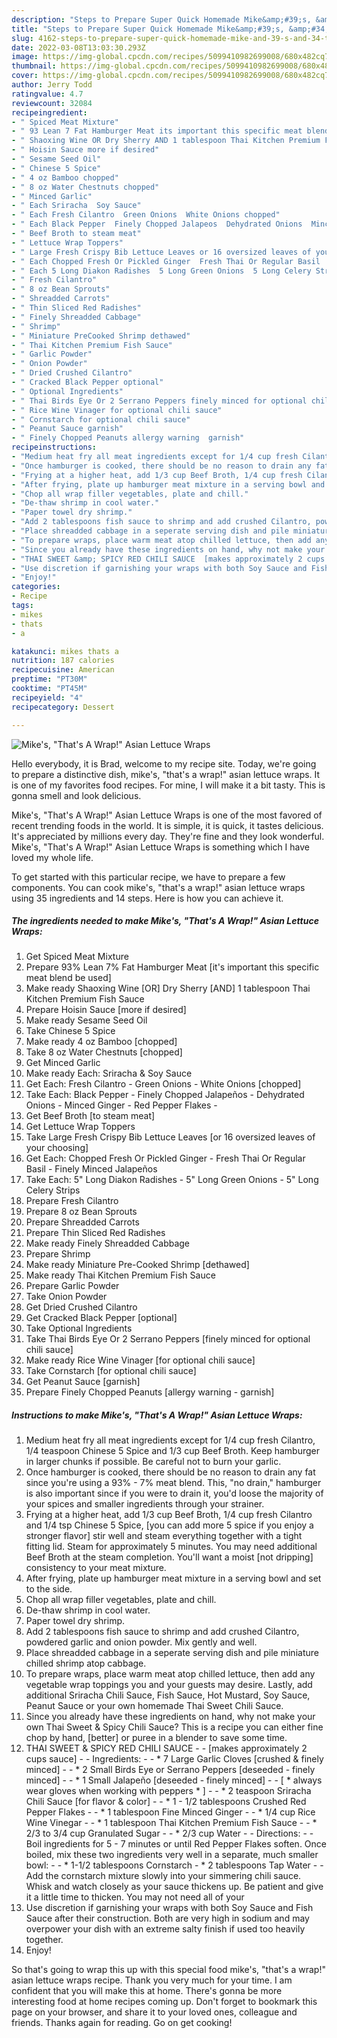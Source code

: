 ```yaml
---
description: "Steps to Prepare Super Quick Homemade Mike&amp;#39;s, &amp;#34;That&amp;#39;s A Wrap!&amp;#34; Asian Lettuce Wraps"
title: "Steps to Prepare Super Quick Homemade Mike&amp;#39;s, &amp;#34;That&amp;#39;s A Wrap!&amp;#34; Asian Lettuce Wraps"
slug: 4162-steps-to-prepare-super-quick-homemade-mike-and-39-s-and-34-that-and-39-s-a-wrap-and-34-asian-lettuce-wraps
date: 2022-03-08T13:03:30.293Z
image: https://img-global.cpcdn.com/recipes/5099410982699008/680x482cq70/mikes-thats-a-wrap-asian-lettuce-wraps-recipe-main-photo.jpg
thumbnail: https://img-global.cpcdn.com/recipes/5099410982699008/680x482cq70/mikes-thats-a-wrap-asian-lettuce-wraps-recipe-main-photo.jpg
cover: https://img-global.cpcdn.com/recipes/5099410982699008/680x482cq70/mikes-thats-a-wrap-asian-lettuce-wraps-recipe-main-photo.jpg
author: Jerry Todd
ratingvalue: 4.7
reviewcount: 32084
recipeingredient:
- " Spiced Meat Mixture"
- " 93 Lean 7 Fat Hamburger Meat its important this specific meat blend be used"
- " Shaoxing Wine OR Dry Sherry AND 1 tablespoon Thai Kitchen Premium Fish Sauce"
- " Hoisin Sauce more if desired"
- " Sesame Seed Oil"
- " Chinese 5 Spice"
- " 4 oz Bamboo chopped"
- " 8 oz Water Chestnuts chopped"
- " Minced Garlic"
- " Each Sriracha  Soy Sauce"
- " Each Fresh Cilantro  Green Onions  White Onions chopped"
- " Each Black Pepper  Finely Chopped Jalapeos  Dehydrated Onions  Minced Ginger  Red Pepper Flakes "
- " Beef Broth to steam meat"
- " Lettuce Wrap Toppers"
- " Large Fresh Crispy Bib Lettuce Leaves or 16 oversized leaves of your choosing"
- " Each Chopped Fresh Or Pickled Ginger  Fresh Thai Or Regular Basil  Finely Minced Jalapeos"
- " Each 5 Long Diakon Radishes  5 Long Green Onions  5 Long Celery Strips"
- " Fresh Cilantro"
- " 8 oz Bean Sprouts"
- " Shreadded Carrots"
- " Thin Sliced Red Radishes"
- " Finely Shreadded Cabbage"
- " Shrimp"
- " Miniature PreCooked Shrimp dethawed"
- " Thai Kitchen Premium Fish Sauce"
- " Garlic Powder"
- " Onion Powder"
- " Dried Crushed Cilantro"
- " Cracked Black Pepper optional"
- " Optional Ingredients"
- " Thai Birds Eye Or 2 Serrano Peppers finely minced for optional chili sauce"
- " Rice Wine Vinager for optional chili sauce"
- " Cornstarch for optional chili sauce"
- " Peanut Sauce garnish"
- " Finely Chopped Peanuts allergy warning  garnish"
recipeinstructions:
- "Medium heat fry all meat ingredients except for 1/4 cup fresh Cilantro, 1/4 teaspoon Chinese 5 Spice and 1/3 cup Beef Broth. Keep hamburger in larger chunks if possible. Be careful not to burn your garlic."
- "Once hamburger is cooked, there should be no reason to drain any fat since you&#39;re using a 93% - 7% meat blend. This, &#34;no drain,&#34; hamburger is also important since if you were to drain it, you&#39;d loose the majority of your spices and smaller ingredients through your strainer."
- "Frying at a higher heat, add 1/3 cup Beef Broth, 1/4 cup fresh Cilantro and 1/4 tsp Chinese 5 Spice, [you can add more 5 spice if you enjoy a stronger flavor] stir well and steam everything together with a tight fitting lid. Steam for approximately 5 minutes. You may need additional Beef Broth at the steam completion. You&#39;ll want a moist [not dripping] consistency to your meat mixture."
- "After frying, plate up hamburger meat mixture in a serving bowl and set to the side."
- "Chop all wrap filler vegetables, plate and chill."
- "De-thaw shrimp in cool water."
- "Paper towel dry shrimp."
- "Add 2 tablespoons fish sauce to shrimp and add crushed Cilantro, powdered garlic and onion powder. Mix gently and well."
- "Place shreadded cabbage in a seperate serving dish and pile miniature chilled shrimp atop cabbage."
- "To prepare wraps, place warm meat atop chilled lettuce, then add any vegetable wrap toppings you and your guests may desire. Lastly, add additional Sriracha Chili Sauce, Fish Sauce, Hot Mustard, Soy Sauce, Peanut Sauce or your own homemade Thai Sweet Chili Sauce."
- "Since you already have these ingredients on hand, why not make your own Thai Sweet &amp; Spicy Chili Sauce? This is a recipe you can either fine chop by hand, [better] or puree in a blender to save some time."
- "THAI SWEET &amp; SPICY RED CHILI SAUCE  [makes approximately 2 cups sauce]  Ingredients:  * 7 Large Garlic Cloves [crushed &amp; finely minced]  * 2 Small Birds Eye or Serrano Peppers [deseeded - finely minced]  * 1 Small Jalapeño [deseeded - finely minced]   [ * always wear gloves when working with peppers * ]  * 2 teaspoon Sriracha Chili Sauce [for flavor &amp; color]  * 1 - 1/2 tablespoons Crushed Red Pepper Flakes  * 1 tablespoon Fine Minced Ginger  * 1/4 cup Rice Wine Vinegar  * 1 tablespoon Thai Kitchen Premium Fish Sauce  * 2/3 to 3/4 cup Granulated Sugar  * 2/3 cup Water  Directions:  Boil ingredients for 5 - 7 minutes or until Red Pepper Flakes soften. Once boiled, mix these two ingredients very well in a separate, much smaller bowl:  * 1-1/2 tablespoons Cornstarch * 2 tablespoons Tap Water  Add the cornstarch mixture slowly into your simmering chili sauce. Whisk and watch closely as your sauce thickens up. Be patient and give it a little time to thicken. You may not need all of your"
- "Use discretion if garnishing your wraps with both Soy Sauce and Fish Sauce after their construction. Both are very high in sodium and may overpower your dish with an extreme salty finish if used too heavily together."
- "Enjoy!"
categories:
- Recipe
tags:
- mikes
- thats
- a

katakunci: mikes thats a 
nutrition: 187 calories
recipecuisine: American
preptime: "PT30M"
cooktime: "PT45M"
recipeyield: "4"
recipecategory: Dessert

---
```



![Mike&#39;s, &#34;That&#39;s A Wrap!&#34; Asian Lettuce Wraps](https://img-global.cpcdn.com/recipes/5099410982699008/680x482cq70/mikes-thats-a-wrap-asian-lettuce-wraps-recipe-main-photo.jpg)

Hello everybody, it is Brad, welcome to my recipe site. Today, we're going to prepare a distinctive dish, mike&#39;s, &#34;that&#39;s a wrap!&#34; asian lettuce wraps. It is one of my favorites food recipes. For mine, I will make it a bit tasty. This is gonna smell and look delicious.

Mike&#39;s, &#34;That&#39;s A Wrap!&#34; Asian Lettuce Wraps is one of the most favored of recent trending foods in the world. It is simple, it is quick, it tastes delicious. It's appreciated by millions every day. They're fine and they look wonderful. Mike&#39;s, &#34;That&#39;s A Wrap!&#34; Asian Lettuce Wraps is something which I have loved my whole life.




To get started with this particular recipe, we have to prepare a few components. You can cook mike&#39;s, &#34;that&#39;s a wrap!&#34; asian lettuce wraps using 35 ingredients and 14 steps. Here is how you can achieve it.

<!--inarticleads1-->

##### The ingredients needed to make Mike&#39;s, &#34;That&#39;s A Wrap!&#34; Asian Lettuce Wraps:

1. Get  Spiced Meat Mixture
1. Prepare  93% Lean 7% Fat Hamburger Meat [it&#39;s important this specific meat blend be used]
1. Make ready  Shaoxing Wine [OR] Dry Sherry [AND] 1 tablespoon Thai Kitchen Premium Fish Sauce
1. Prepare  Hoisin Sauce [more if desired]
1. Make ready  Sesame Seed Oil
1. Take  Chinese 5 Spice
1. Make ready  4 oz Bamboo [chopped]
1. Take  8 oz Water Chestnuts [chopped]
1. Get  Minced Garlic
1. Make ready  Each: Sriracha &amp; Soy Sauce
1. Get  Each: Fresh Cilantro - Green Onions - White Onions [chopped]
1. Take  Each: Black Pepper - Finely Chopped Jalapeños - Dehydrated Onions - Minced Ginger - Red Pepper Flakes -
1. Get  Beef Broth [to steam meat]
1. Get  Lettuce Wrap Toppers
1. Take  Large Fresh Crispy Bib Lettuce Leaves [or 16 oversized leaves of your choosing]
1. Get  Each: Chopped Fresh Or Pickled Ginger - Fresh Thai Or Regular Basil - Finely Minced Jalapeños
1. Take  Each: 5&#34; Long Diakon Radishes - 5&#34; Long Green Onions - 5&#34; Long Celery Strips
1. Prepare  Fresh Cilantro
1. Prepare  8 oz Bean Sprouts
1. Prepare  Shreadded Carrots
1. Prepare  Thin Sliced Red Radishes
1. Make ready  Finely Shreadded Cabbage
1. Prepare  Shrimp
1. Make ready  Miniature Pre-Cooked Shrimp [dethawed]
1. Make ready  Thai Kitchen Premium Fish Sauce
1. Prepare  Garlic Powder
1. Take  Onion Powder
1. Get  Dried Crushed Cilantro
1. Get  Cracked Black Pepper [optional]
1. Take  Optional Ingredients
1. Take  Thai Birds Eye Or 2 Serrano Peppers [finely minced for optional chili sauce]
1. Make ready  Rice Wine Vinager [for optional chili sauce]
1. Take  Cornstarch [for optional chili sauce]
1. Get  Peanut Sauce [garnish]
1. Prepare  Finely Chopped Peanuts [allergy warning - garnish]




<!--inarticleads2-->

##### Instructions to make Mike&#39;s, &#34;That&#39;s A Wrap!&#34; Asian Lettuce Wraps:

1. Medium heat fry all meat ingredients except for 1/4 cup fresh Cilantro, 1/4 teaspoon Chinese 5 Spice and 1/3 cup Beef Broth. Keep hamburger in larger chunks if possible. Be careful not to burn your garlic.
1. Once hamburger is cooked, there should be no reason to drain any fat since you&#39;re using a 93% - 7% meat blend. This, &#34;no drain,&#34; hamburger is also important since if you were to drain it, you&#39;d loose the majority of your spices and smaller ingredients through your strainer.
1. Frying at a higher heat, add 1/3 cup Beef Broth, 1/4 cup fresh Cilantro and 1/4 tsp Chinese 5 Spice, [you can add more 5 spice if you enjoy a stronger flavor] stir well and steam everything together with a tight fitting lid. Steam for approximately 5 minutes. You may need additional Beef Broth at the steam completion. You&#39;ll want a moist [not dripping] consistency to your meat mixture.
1. After frying, plate up hamburger meat mixture in a serving bowl and set to the side.
1. Chop all wrap filler vegetables, plate and chill.
1. De-thaw shrimp in cool water.
1. Paper towel dry shrimp.
1. Add 2 tablespoons fish sauce to shrimp and add crushed Cilantro, powdered garlic and onion powder. Mix gently and well.
1. Place shreadded cabbage in a seperate serving dish and pile miniature chilled shrimp atop cabbage.
1. To prepare wraps, place warm meat atop chilled lettuce, then add any vegetable wrap toppings you and your guests may desire. Lastly, add additional Sriracha Chili Sauce, Fish Sauce, Hot Mustard, Soy Sauce, Peanut Sauce or your own homemade Thai Sweet Chili Sauce.
1. Since you already have these ingredients on hand, why not make your own Thai Sweet &amp; Spicy Chili Sauce? This is a recipe you can either fine chop by hand, [better] or puree in a blender to save some time.
1. THAI SWEET &amp; SPICY RED CHILI SAUCE -  - [makes approximately 2 cups sauce] -  - Ingredients: -  - * 7 Large Garlic Cloves [crushed &amp; finely minced] -  - * 2 Small Birds Eye or Serrano Peppers [deseeded - finely minced] -  - * 1 Small Jalapeño [deseeded - finely minced]  -  - [ * always wear gloves when working with peppers * ] -  - * 2 teaspoon Sriracha Chili Sauce [for flavor &amp; color] -  - * 1 - 1/2 tablespoons Crushed Red Pepper Flakes -  - * 1 tablespoon Fine Minced Ginger -  - * 1/4 cup Rice Wine Vinegar -  - * 1 tablespoon Thai Kitchen Premium Fish Sauce -  - * 2/3 to 3/4 cup Granulated Sugar -  - * 2/3 cup Water -  - Directions: -  - Boil ingredients for 5 - 7 minutes or until Red Pepper Flakes soften. Once boiled, mix these two ingredients very well in a separate, much smaller bowl: -  - * 1-1/2 tablespoons Cornstarch - * 2 tablespoons Tap Water -  - Add the cornstarch mixture slowly into your simmering chili sauce. Whisk and watch closely as your sauce thickens up. Be patient and give it a little time to thicken. You may not need all of your
1. Use discretion if garnishing your wraps with both Soy Sauce and Fish Sauce after their construction. Both are very high in sodium and may overpower your dish with an extreme salty finish if used too heavily together.
1. Enjoy!




So that's going to wrap this up with this special food mike&#39;s, &#34;that&#39;s a wrap!&#34; asian lettuce wraps recipe. Thank you very much for your time. I am confident that you will make this at home. There's gonna be more interesting food at home recipes coming up. Don't forget to bookmark this page on your browser, and share it to your loved ones, colleague and friends. Thanks again for reading. Go on get cooking!
